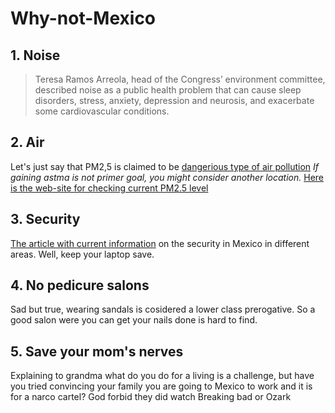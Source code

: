 # Why-not-Mexico
## 1. Noise 
> Teresa Ramos Arreola, head of the Congress’ environment committee, described noise as a public health problem that can cause sleep disorders, stress, anxiety, depression and neurosis, and exacerbate some cardiovascular conditions.
## 2. Air
Let's just say that PM2,5 is claimed to be [dangerious  type of air pollution](https://www.airveda.com/blog/what-is-pm2-5-and-why-is-it-important#:~:text=are%20some%20examples.-,PM2.,take%20place%20in%20the%20atmosphere.&text=5%20in%20the%20air.)
*If gaining astma is not primer goal, you might consider another location.*
[Here is the web-site for checking current PM2.5 level](https://www.iqair.com/mexico/mexico-city)

## 3. Security 
[The article with current information](https://www.gov.uk/foreign-travel-advice/mexico) on the security in Mexico in different areas. 
Well, keep your laptop save.

## 4. No pedicure salons 
Sad but true, wearing sandals is cosidered a lower class prerogative. So a good salon were you can get your nails done is hard to find.

## 5. Save your mom's nerves
Explaining to grandma what do you do for a living is a challenge, but have you tried convincing your family you are going to Mexico to work and it is for a narco cartel? God forbid they did  watch Breaking bad or Ozark

